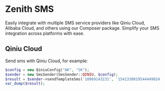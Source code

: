 # Zenith SMS

Easily integrate with multiple SMS service providers like Qiniu Cloud, Alibaba Cloud, and others using our Composer package. Simplify your SMS integration across platforms with ease.

## Qiniu Cloud

Send sms with Qiniu Cloud, for example:
```php
$config = new QiniuConfig("AK", "SK");
$sender = new SmsSender(SmsSender::QINIU, $config);
$result = $sender->sendTemplateSms('18969143231', '1541338019544449024', ['code' => mt_rand(100_000, 999_999)]);
var_dump($result);
```